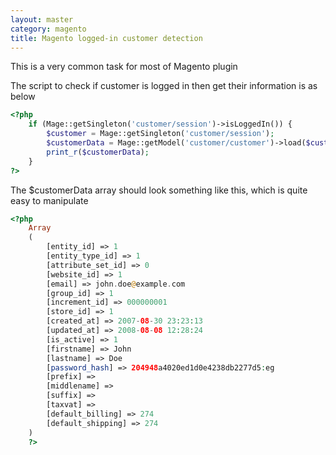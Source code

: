 ```yaml
---
layout: master
category: magento
title: Magento logged-in customer detection
---
```


This is a very common task for most of Magento plugin

The script to check if customer is logged in then get their information is as below

``` php
<?php
    if (Mage::getSingleton('customer/session')->isLoggedIn()) {
        $customer = Mage::getSingleton('customer/session');
        $customerData = Mage::getModel('customer/customer')->load($customer->getId())->getData();
        print_r($customerData);
    }
?>
```

The $customerData array should look something like this, which is quite easy to manipulate

``` php
<?php
    Array
    (
        [entity_id] => 1
        [entity_type_id] => 1
        [attribute_set_id] => 0
        [website_id] => 1
        [email] => john.doe@example.com
        [group_id] => 1
        [increment_id] => 000000001
        [store_id] => 1
        [created_at] => 2007-08-30 23:23:13
        [updated_at] => 2008-08-08 12:28:24
        [is_active] => 1
        [firstname] => John
        [lastname] => Doe
        [password_hash] => 204948a4020ed1d0e4238db2277d5:eg
        [prefix] =>
        [middlename] =>
        [suffix] =>
        [taxvat] =>
        [default_billing] => 274
        [default_shipping] => 274
    )
    ?>
```
